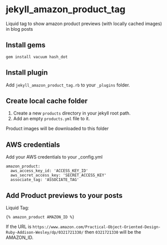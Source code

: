 # jekyll_amazon_product_tag
Liquid tag to show amazon product previews (with locally cached images) in blog posts

## Install gems
```gem install vacuum hash_dot```

## Install plugin
Add `jekyll_amazon_product_tag.rb` to your `_plugins` folder.

## Create local cache folder

1. Create a new `products` directory in your jekyll root path.
2. Add an empty `products.yml` file to it.

Product images will be downloaded to this folder

## AWS credentials
Add your AWS credentials to your _config.yml
```
amazon_product:
  aws_access_key_id: 'ACCESS_KEY_ID'
  aws_secret_access_key: 'SECRET_ACCESS_KEY'
  associate_tag: 'ASSOCIATE_TAG'
```
## Add Product previews to your posts
Liquid Tag: 
```
{% amazon_product AMAZON_ID %}
```

If the URL is `https://www.amazon.com/Practical-Object-Oriented-Design-Ruby-Addison-Wesley/dp/0321721330/` then `0321721330` will be the AMAZON_ID.
